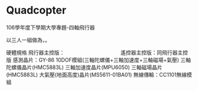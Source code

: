 # Quadcopter
106學年度下學期大學專題-四軸飛行器

以三人一組做為，。

硬體規格
飛行器主控版：
　　　　　　　
       　　　
遙控器主控版：同飛行器主控版
感測晶片：GY-86 10DOF模組(三軸陀螺儀+三軸加速度+三軸磁場+氣壓)
         三軸陀螺儀晶片(HMC5883L)
         三軸加速度晶片(MPU6050)
         三軸磁場晶片(HMC5883L)
         大氣壓(地面高度)晶片(MS5611-01BA01)
無線傳輸：CC1101無線模組
